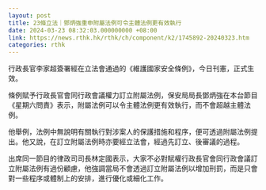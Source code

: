 ```yaml
---
layout: post
title: 23條立法｜鄧炳強重申附屬法例可令主體法例更有效執行
date: 2024-03-23 08:32:03.000000000 +08:00
link: https://news.rthk.hk/rthk/ch/component/k2/1745892-20240323.htm
categories: rthk
---
```


行政長官李家超簽署經在立法會通過的《維護國家安全條例》，今日刊憲，正式生效。

條例賦予行政長官會同行政會議權力訂立附屬法例，保安局局長鄧炳強在本台節目《星期六問責》表示，附屬法例可以令主體法例更有效執行，而不會超越主體法例。

他舉例，法例中無說明有關執行對涉案人的保護措施和程序，便可透過附屬法例提出。他又說，在訂立附屬法例時亦要經立法會，經過先訂立、後審議的過程。

出席同一節目的律政司司長林定國表示，大家不必對賦權行政長官會同行政會議訂立附屬法例有過份顧慮，他強調當局不會透過訂立附屬法例以增加刑罰，而是只會對一些程序或體制上的安排，進行優化或細化工作。
